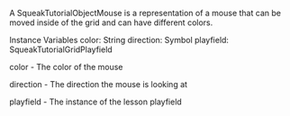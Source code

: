 A SqueakTutorialObjectMouse is a representation of a mouse that can be moved inside of the grid and can have different colors.

Instance Variables
	color:			String
	direction:		Symbol
	playfield:		SqueakTutorialGridPlayfield

color
	- The color of the mouse

direction
	- The direction the mouse is looking at

playfield
	- The instance of the lesson playfield
